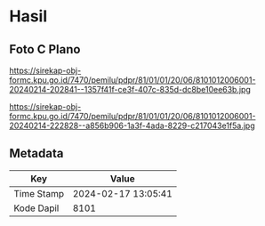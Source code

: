 # Hasil

## Foto C Plano

https://sirekap-obj-formc.kpu.go.id/7470/pemilu/pdpr/81/01/01/20/06/8101012006001-20240214-202841--1357f41f-ce3f-407c-835d-dc8be10ee63b.jpg

https://sirekap-obj-formc.kpu.go.id/7470/pemilu/pdpr/81/01/01/20/06/8101012006001-20240214-222828--a856b906-1a3f-4ada-8229-c217043e1f5a.jpg


## Metadata

| Key        | Value               |
| ---------- | ------------------- |
| Time Stamp | 2024-02-17 13:05:41 |
| Kode Dapil | 8101                |



